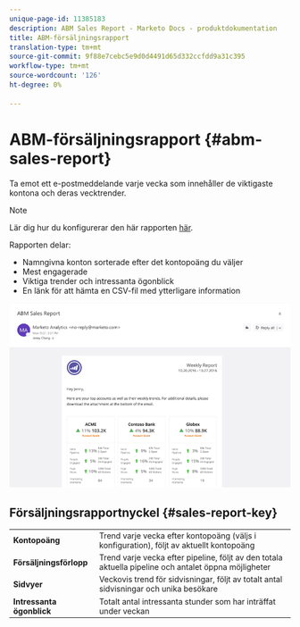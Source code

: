 ```yaml
---
unique-page-id: 11385183
description: ABM Sales Report - Marketo Docs - produktdokumentation
title: ABM-försäljningsrapport
translation-type: tm+mt
source-git-commit: 9f88e7cebc5e9d0d4491d65d332ccfdd9a31c395
workflow-type: tm+mt
source-wordcount: '126'
ht-degree: 0%

---
```



# ABM-försäljningsrapport {#abm-sales-report}

Ta emot ett e-postmeddelande varje vecka som innehåller de viktigaste kontona och deras vecktrender.

>[!NOTE]
>
>Lär dig hur du konfigurerar den här rapporten [här](/help/marketo/product-docs/target-account-management/measure/abm-report-setup.md).

Rapporten delar:

* Namngivna konton sorterade efter det kontopoäng du väljer
* Mest engagerade
* Viktiga trender och intressanta ögonblick
* En länk för att hämta en CSV-fil med ytterligare information

![](assets/one-4.png)

## Försäljningsrapportnyckel {#sales-report-key}

<table> 
 <tbody> 
  <tr> 
   <td><strong>Kontopoäng</strong></td> 
   <td> 
    <div>
      Trend varje vecka efter kontopoäng (väljs i konfiguration), följt av aktuellt kontopoäng 
    </div></td> 
  </tr> 
  <tr> 
   <td><strong>Försäljningsförlopp</strong></td> 
   <td> 
    <div>
      Trend varje vecka efter pipeline, följt av den totala aktuella pipeline och antalet öppna möjligheter 
    </div></td> 
  </tr> 
  <tr> 
   <td><strong>Sidvyer</strong></td> 
   <td> 
    <div>
      Veckovis trend för sidvisningar, följt av totalt antal sidvisningar och unika besökare 
    </div></td> 
  </tr> 
  <tr> 
   <td><strong>Intressanta ögonblick</strong></td> 
   <td> 
    <div>
      Totalt antal intressanta stunder som har inträffat under veckan 
    </div></td> 
  </tr> 
 </tbody> 
</table>